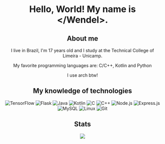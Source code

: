 <h1 align="center">Hello, World! My name is &lt;/Wendel&gt;.</h1>

<h2 align="center">
About me
</h2>

<p align="center">
    I live in Brazil, I'm 17 years old and I study at the Technical College of Limeira - Unicamp.
</p>

<p align="center">
    My favorite programming languages ​​are: C/C++, Kotlin and Python
</p>

<p align="center">
    I use arch btw!
</p>

<h2 align="center">My knowledge of technologies</h2>

<div align="center">
    
![TensorFlow](https://img.shields.io/badge/TensorFlow-FF6F00?style=for-the-badge&logo=tensorflow&logoColor=white)
![Flask](https://img.shields.io/badge/Flask-000000?style=for-the-badge&logo=flask&logoColor=white)
![Java](https://img.shields.io/badge/Java-ED8B00?style=for-the-badge&logo=openjdk&logoColor=white)
![Kotlin](https://img.shields.io/badge/Kotlin-0095D5?&style=for-the-badge&logo=kotlin&logoColor=white)
![C](https://img.shields.io/badge/C-00599C?style=for-the-badge&logo=c&logoColor=white)
![C++](https://img.shields.io/badge/C%2B%2B-00599C?style=for-the-badge&logo=c%2B%2B&logoColor=white)
![Node.js](https://img.shields.io/badge/Node.js-43853D?style=for-the-badge&logo=node.js&logoColor=white)
![Express.js](https://img.shields.io/badge/Express.js-404D59?style=for-the-badge)
![MySQL](https://img.shields.io/badge/MySQL-00000F?style=for-the-badge&logo=mysql&logoColor=white)
![Linux](https://img.shields.io/badge/Linux-FCC624?style=for-the-badge&logo=linux&logoColor=black)
![Git](https://img.shields.io/badge/GIT-E44C30?style=for-the-badge&logo=git&logoColor=white)
    
</div>

<h2 align="center">Stats</h2>

<p align="center">
  <img src="https://github-readme-stats.vercel.app/api?username=wendelfrota&theme=jolly&show_icons=true">
</p>
